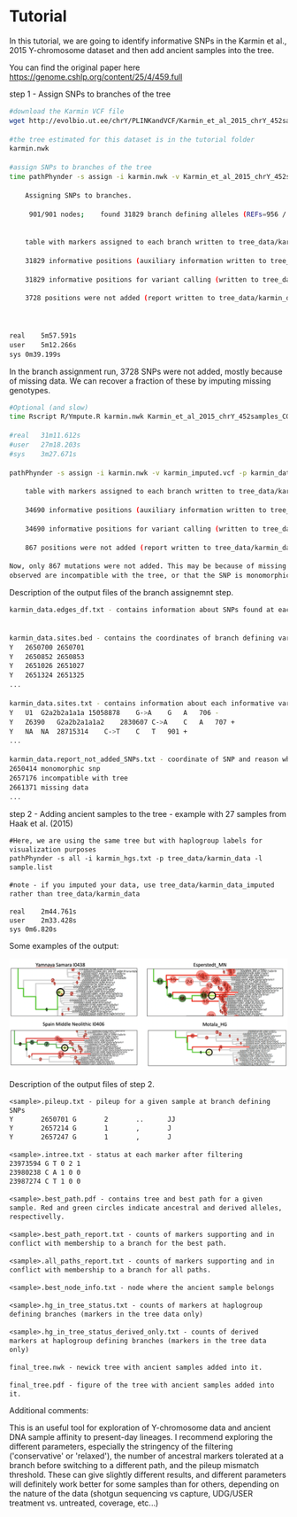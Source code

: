 # Tutorial

In this tutorial, we are going to identify informative SNPs in the Karmin et al., 2015 Y-chromosome dataset and then add ancient samples into the tree.

You can find the original paper here
https://genome.cshlp.org/content/25/4/459.full


step 1 - Assign SNPs to branches of the tree

```bash
#download the Karmin VCF file
wget http://evolbio.ut.ee/chrY/PLINKandVCF/Karmin_et_al_2015_chrY_452samples_CGonly_filtered1_noAustralians.vcf

#the tree estimated for this dataset is in the tutorial folder
karmin.nwk

#assign SNPs to branches of the tree
time pathPhynder -s assign -i karmin.nwk -v Karmin_et_al_2015_chrY_452samples_CGonly_filtered1_noAustralians.vcf -p karmin_data

	Assigning SNPs to branches.

	 901/901 nodes;    found 31829 branch defining alleles (REFs=956 / ALTs=30873)


	table with markers assigned to each branch written to tree_data/karmin_data.edge_df.txt)

	31829 informative positions (auxiliary information written to tree_data/karmin_data.sites.txt)

	31829 informative positions for variant calling (written to tree_data/karmin_data.sites.bed)

	3728 positions were not added (report written to tree_data/karmin_data.report_not_added_SNPs.txt)



real	5m57.591s
user	5m12.266s
sys	0m39.199s
```

In the branch assignment run, 3728 SNPs were not added, mostly because of missing data.
We can recover a fraction of these by imputing missing genotypes.

```bash
#Optional (and slow)
time Rscript R/Ympute.R karmin.nwk Karmin_et_al_2015_chrY_452samples_CGonly_filtered1_noAustralians.vcf karmin_imputed.vcf

#real	31m11.612s
#user	27m18.203s
#sys	3m27.671s

pathPhynder -s assign -i karmin.nwk -v karmin_imputed.vcf -p karmin_data_imputed

	table with markers assigned to each branch written to tree_data/karmin_data_imputed.edge_df.txt)

	34690 informative positions (auxiliary information written to tree_data/karmin_data_imputed.sites.txt)

	34690 informative positions for variant calling (written to tree_data/karmin_data_imputed.sites.bed)

	867 positions were not added (report written to tree_data/karmin_data_imputed.report_not_added_SNPs.txt)

Now, only 867 mutations were not added. This may be because of missing data which cannot be imputed, or that the SNP patterns 
observed are incompatible with the tree, or that the SNP is monomorphic.

```


Description of the output files of the branch assignemnt step.

```bash
karmin_data.edges_df.txt - contains information about SNPs found at each branch.


karmin_data.sites.bed - contains the coordinates of branch defining varaints which will be called in the ancient samples
Y	2650700	2650701
Y	2650852	2650853
Y	2651026	2651027
Y	2651324	2651325
...

karmin_data.sites.txt - contains information about each informative variant, including if they define any known haplogroup and whether the derived allele is ALT (+) of REF (-). It also states to which branch they have been assigned to (706, 707, 901, etc).
Y	U1	G2a2b2a1a1a	15058878	G->A	G	A	706	-
Y	Z6390	G2a2b2a1a1a2	2830607	C->A	C	A	707	+
Y	NA	NA	28715314	C->T	C	T	901	+
...

karmin_data.report_not_added_SNPs.txt - coordinate of SNP and reason why it was not added
2650414	monomorphic snp
2657176	incompatible with tree
2661371	missing data
...
```

step 2 - Adding ancient samples to the tree - example with 27 samples from Haak et al. (2015)

```
#Here, we are using the same tree but with haplogroup labels for visualization purposes
pathPhynder -s all -i karmin_hgs.txt -p tree_data/karmin_data -l sample.list

#note - if you imputed your data, use tree_data/karmin_data_imputed rather than tree_data/karmin_data

real	2m44.761s
user	2m33.428s
sys	0m6.820s
```

Some examples of the output:

![alt text](tutorial_results.png)



Description of the  output files of step 2.

```
<sample>.pileup.txt - pileup for a given sample at branch defining SNPs
Y       2650701 G       2       ..      JJ
Y       2657214 G       1       ,       J
Y       2657247 G       1       ,       J

<sample>.intree.txt - status at each marker after filtering
23973594 G T 0 2 1
23980238 C A 1 0 0
23987274 C T 1 0 0

<sample>.best_path.pdf - contains tree and best path for a given sample. Red and green circles indicate ancestral and derived alleles, respectivelly.

<sample>.best_path_report.txt - counts of markers supporting and in conflict with membership to a branch for the best path.

<sample>.all_paths_report.txt - counts of markers supporting and in conflict with membership to a branch for all paths.

<sample>.best_node_info.txt - node where the ancient sample belongs

<sample>.hg_in_tree_status.txt - counts of markers at haplogroup defining branches (markers in the tree data only)

<sample>.hg_in_tree_status_derived_only.txt - counts of derived markers at haplogroup defining branches (markers in the tree data only)

final_tree.nwk - newick tree with ancient samples added into it.

final_tree.pdf - figure of the tree with ancient samples added into it.

```


Additional comments:

This is an useful tool for exploration of Y-chromosome data and ancient DNA sample affinity to present-day lineages.
I recommend exploring the different parameters, especially the stringency of the filtering ('conservative' or 'relaxed'),
the number of ancestral markers tolerated at a branch before switching to a different path, and the pileup mismatch threshold.
These can give slightly different results, and different parameters will definitely work better for some samples than for others,
depending on the nature of the data (shotgun sequencing vs capture, UDG/USER treatment vs. untreated, coverage, etc...) 
